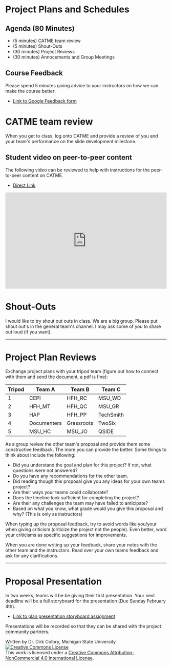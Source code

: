 # Project Plans and Schedules


## Agenda (80 Minutes)

- (5 minutes) CATME team review
- (5 minutes) Shout-Outs 
- (30 minutes) Project Reviews
- (30 minutes) Annocements and Group Meetings


## Course Feedback

Please spend 5 minutes giving advice to your instructors on how we can make the course better:

* [Link to Google Feedback form](http://tinyurl.com/CMSE495-Mid-semester-feedback)



# CATME team review

When you get to class, log onto CATME and provide a review of you and your team's performance on the slide development milestone.

## Student video on peer-to-peer content
The following video can be reviewed to help with instructions for the peer-to-peer content on CATME.

- [Direct Link](https://www.youtube.com/watch?v=TBWQrieed5o)





<iframe
    width="100%"
    height="300"
    src="https://www.youtube.com/embed/TBWQrieed5o?cc_load_policy=True"
    frameborder="0"
    allowfullscreen

></iframe>




# Shout-Outs

I would like to try shout out outs in class. We are a big group. Please put shout out's in the general team's channel.  I may ask some of you to share out loud (if you want). 

---

# Project Plan Reviews

Exchange project plans with your tripod team (figure out how to connect with them and send the document, a pdf is fine):

| Tripod | Team A | Team B | Team C |
|--------|--------|--------|--------|
| 1 | CEPI | HFH_RC | MSU_WD |
| 2 | HFH_MT | HFH_QC | MSU_GR |
| 3 | HAP    | HFH_PP | TechSmith |
| 4 | Documenters | Grassroots | TwoSix | 
| 5 | MSU_HC | MSU_JO | QSIDE |

As a group review the other team's proposal and provide them some constructive feedback.  The more you can provide the better.  Some things to think about include the following:

- Did you understand the goal and plan for this project? If not, what questions were not answered?
- Do you have any recommendations for the other team.
- Did reading though this proposal give you any ideas for your own teams project?
- Are their ways your teams could collaborate?
- Does the timeline look sufficient for completing the project?
- Are their any challenges the team may have failed to anticipate?
- Based on what you know, what grade would you give this proposal and why? (This is only as instructors)


When typing up the proposal feedback, try to avoid words like you/your when giving criticism (criticize the project not the people). Even better, word your criticisms as specific suggestions for improvements.  

When you are done writing up your feedback, share your notes with the other team and the instructors.  Read over your own teams feedback and ask for any clarifications. 

---

# Proposal Presentation

In two weeks, teams will be be giving their first presentation.  Your next deadline will be a full storyboard for the presentation (Due Sunday February 4th). 

- [Link to plan presentation storyboard assignment](0204-ASSIGNMENT_Plan_Video_Storyboard)

Presentations will be recorded so that they can be shared with the project community partners.  

Written by Dr. Dirk Colbry, Michigan State University
<a rel="license" href="http://creativecommons.org/licenses/by-nc/4.0/"><img alt="Creative Commons License" style="border-width:0" src="https://i.creativecommons.org/l/by-nc/4.0/88x31.png" /></a><br />This work is licensed under a <a rel="license" href="http://creativecommons.org/licenses/by-nc/4.0/">Creative Commons Attribution-NonCommercial 4.0 International License</a>.

